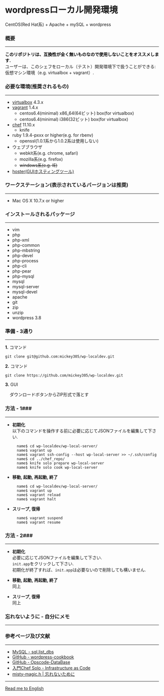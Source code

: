 wordpressローカル開発環境
=======================

CentOS(Red Hat系) + Apache + mySQL + wordpress

### 概要 ###
---
<font color="black">**このリポジトリは、互換性が全く無いものなので使用しないことをオススメします.**</font>  
ユーザーは、このシェフをローカル（テスト）開発環境下で扱うことができる: 仮想マシン環境（e.g. virtualbox + vagrant）.  

### 必要な環境(推奨されるもの) ###
---
* [virtualbox][vb] 4.3.x
* [vagrant][vagr] 1.4.x
	* centos6.4(minimal) x86_64(64ビット) box(for virtualbox)
	* centos6.4(minimal) i386(32ビット) box(for virtualbox)
* [chef][opscode] 11.10.x
	* knife
* ruby 1.9.4-pxxx or higher(e.g. for rbenv)
	* openssl(1.0.1系から1.0.2系は使用しない)
* ウェブブラウザ
	* webkit系(e.g. chrome, safari)
	* mozilla系(e.g. firefox)
	* ~~windows系(e.g. IE)~~
* [hoster(GUIホスティングツール)][hosterapp]

### ワークステーション(表示されているバージョンは推奨) ###
---
* Mac OS X 10.7.x or higher

### インストールされるパッケージ ###
---
* vim
* php
* php-xml
* php-common
* php-mbstring
* php-devel
* php-process
* php-cli
* php-pear
* php-mysql
* mysql
* mysql-server
* mysql-devel
* apache
* git
* zip
* unzip
* wordpress 3.8

### 準備 - 3通り ###
---
**1.** コマンド

	git clone git@github.com:mickey305/wp-localdev.git

**2.** コマンド

	git clone https://github.com/mickey305/wp-localdev.git

**3.** GUI  

<div style="margin-left:15px;">ダウンロードボタンからZIP形式で落とす</div>


### 方法 - 1###
---
* **初期化**  
	以下のコマンドを操作する前に必要に応じてJSONファイルを編集して下さい. 

		name$ cd wp-localdev/wp-local-server/
		name$ vagrant up
		name$ vagrant ssh-config --host wp-local-server >> ~/.ssh/config
		name$ cd ../chef_repo/
		name$ knife solo prepare wp-local-server
		name$ knife solo cook wp-local-server

* **移動, 起動, 再起動, 終了**

		name$ cd wp-localdev/wp-local-server/
		name$ vagrant up
		name$ vagrant reload
		name$ vagrant halt


* **スリープ, 復帰**

		name$ vagrant suspend
		name$ vagrant resume

### 方法 - 2###
---
* **初期化**  
	必要に応じてJSONファイルを編集して下さい.  
	`init.app`をクリックして下さい.  
	初期化が終了すれば、`init.app`は必要ないので削除しても構いません.


* **移動, 起動, 再起動, 終了**  
	同上


* **スリープ, 復帰**  
	同上

### 忘れないように - 自分にメモ ###
---

### 参考ページ及び文献 ###
---
* [MySQL - sql.list_dbs][MySQL]
* [GitHub - wordpress-cookbook][wp]
* [GitHub - Opscode-DataBase][db]
* [入門Chef Solo - Infrastructure as Code][bookchef]
* [misty-magic.h | 忘れないために][misty-blog]



----
[Read me to English][enmd]





[vagr]: http://www.vagrantup.com/
[vb]: https://www.virtualbox.org/
[opscode]: https://learnchef.opscode.com/quickstart/workstation-setup/
[hosterapp]: http://www.redwinder.com/macapp/hoster/
[MySQL]: http://www.rubydoc.info/github/tmtm/ruby-mysql/Mysql:list_dbs
[wp]: https://github.com/brint/wordpress-cookbook
[db]: https://github.com/opscode-cookbooks/database
[bookchef]: http://tatsu-zine.com/books/chef-solo
[misty-blog]: http://mistymagich.wordpress.com/2013/10/08/db%E3%81%8C%E5%AD%98%E5%9C%A8%E3%81%97%E3%81%AA%E3%81%84%E3%81%A8%E3%81%8D%E3%81%ABdb%E3%82%92%E4%BD%9C%E6%88%90%E3%81%99%E3%82%8Bchef%E3%83%AC%E3%82%B7%E3%83%94%E3%82%92%E4%BD%9C%E3%81%A3%E3%81%9F/

[enmd]: README.md

